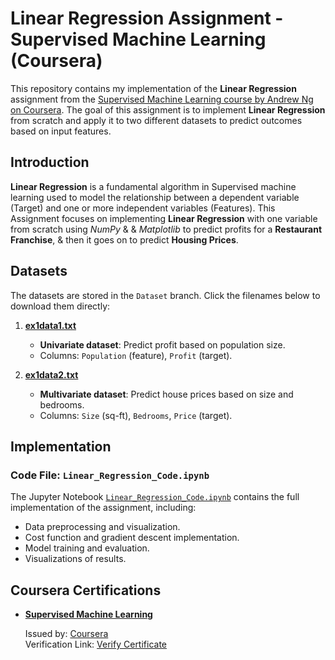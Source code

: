 # Linear Regression Assignment - Supervised Machine Learning (Coursera)

This repository contains my implementation of the **Linear Regression** assignment from the <a href="https://www.coursera.org/learn/machine-learning" target="_blank" rel="noopener noreferrer">Supervised Machine Learning course by Andrew Ng on Coursera</a>. The goal of this assignment is to implement **Linear Regression** from scratch and apply it to two different datasets to predict outcomes based on input features.

## Introduction
**Linear Regression** is a fundamental algorithm in Supervised machine learning used to model the relationship between a dependent variable (Target) and one or more independent variables (Features). This Assignment focuses on implementing **Linear Regression** with one variable from scratch using *NumPy* & & *Matplotlib* to predict profits for a **Restaurant Franchise**, & then it goes on to predict **Housing Prices**.

## Datasets
The datasets are stored in the `Dataset` branch. Click the filenames below to download them directly:

1. **[ex1data1.txt](https://github.com/zubyr09/Linear-Regression-Assignment/raw/Dataset/ex1data1.txt)**  
   - **Univariate dataset**: Predict profit based on population size.  
   - Columns: `Population` (feature), `Profit` (target).  

2. **[ex1data2.txt](https://github.com/zubyr09/Linear-Regression-Assignment/raw/Dataset/ex1data2.txt)**  
   - **Multivariate dataset**: Predict house prices based on size and bedrooms.  
   - Columns: `Size` (sq-ft), `Bedrooms`, `Price` (target).  

## Implementation
### Code File: `Linear_Regression_Code.ipynb`
The Jupyter Notebook [`Linear_Regression_Code.ipynb`](Linear_Regression_Code.ipynb) contains the full implementation of the assignment, including:
- Data preprocessing and visualization.
- Cost function and gradient descent implementation.
- Model training and evaluation.
- Visualizations of results.

## Coursera Certifications
- **<a href="https://www.coursera.org/learn/machine-learning" target="_blank" rel="noopener noreferrer">Supervised Machine Learning</a>**

  Issued by: [Coursera](https://www.coursera.org)  
  Verification Link: <a href="https://www.coursera.org/account/accomplishments/verify/AXA9FRPQZKW5" target="_blank" rel="noopener 
  noreferrer">Verify Certificate</a>  
    
  
